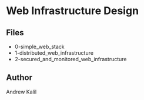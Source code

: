 # Web Infrastructure Design

## Files

* 0-simple_web_stack
* 1-distributed_web_infrastructure
* 2-secured_and_monitored_web_infrastructure

## Author

Andrew Kalil